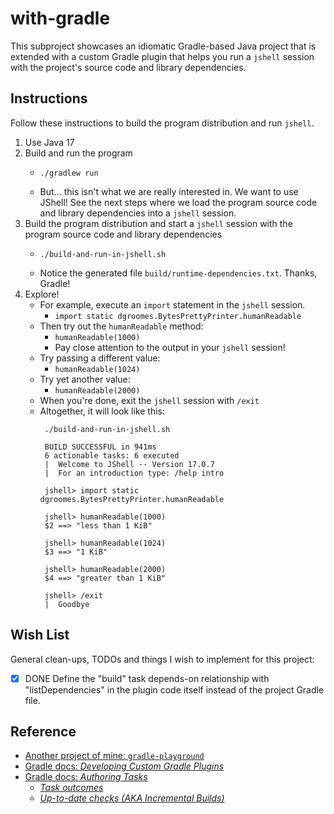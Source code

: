 # with-gradle

This subproject showcases an idiomatic Gradle-based Java project that is extended with a custom Gradle plugin that helps
you run a `jshell` session with the project's source code and library dependencies.


## Instructions

Follow these instructions to build the program distribution and run `jshell`.

1. Use Java 17
2. Build and run the program
   * ```shell
     ./gradlew run
     ```
   * But... this isn't what we are really interested in. We want to use
     JShell! See the next steps where we load the program source code and library dependencies into a `jshell` session.
3. Build the program distribution and start a `jshell` session with the program source code and library dependencies
   * ```shell
     ./build-and-run-in-jshell.sh
     ```
   * Notice the generated file `build/runtime-dependencies.txt`. Thanks, Gradle!
4. Explore!
   * For example, execute an `import` statement in the `jshell` session.
     * `import static dgroomes.BytesPrettyPrinter.humanReadable`
   * Then try out the `humanReadable` method:
     * `humanReadable(1000)`
     * Pay close attention to the output in your `jshell` session! 
   * Try passing a different value:
     * `humanReadable(1024)`
   * Try yet another value:
     * `humanReadable(2000)`
   * When you're done, exit the `jshell` session with `/exit`
   * Altogether, it will look like this:
     ```text
      ./build-and-run-in-jshell.sh
      
      BUILD SUCCESSFUL in 941ms
      6 actionable tasks: 6 executed
      |  Welcome to JShell -- Version 17.0.7
      |  For an introduction type: /help intro
      
      jshell> import static dgroomes.BytesPrettyPrinter.humanReadable
      
      jshell> humanReadable(1000)
      $2 ==> "less than 1 KiB"
      
      jshell> humanReadable(1024)
      $3 ==> "1 KiB"
      
      jshell> humanReadable(2000)
      $4 ==> "greater than 1 KiB"
      
      jshell> /exit
      |  Goodbye
      ```


## Wish List

General clean-ups, TODOs and things I wish to implement for this project:

* [x] DONE Define the "build" task depends-on relationship with "listDependencies" in the plugin code itself instead of the project
  Gradle file.


## Reference

* [Another project of mine: `gradle-playground`](https://github.com/dgroomes/gradle-playground/tree/main/plugin)
* [Gradle docs: *Developing Custom Gradle Plugins*](https://docs.gradle.org/current/userguide/custom_plugins.html)
* [Gradle docs: *Authoring Tasks*](https://docs.gradle.org/current/userguide/more_about_tasks.html)
  * [*Task outcomes*](https://docs.gradle.org/current/userguide/more_about_tasks.html#sec:task_outcomes)
  * [*Up-to-date checks (AKA Incremental Builds)*](https://docs.gradle.org/current/userguide/more_about_tasks.html#sec:up_to_date_checks)
